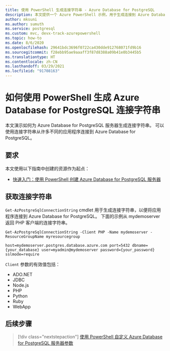 ```yaml
---
title: 使用 PowerShell 生成连接字符串 - Azure Database for PostgreSQL
description: 本文提供一个 Azure PowerShell 示例，用于生成连接到 Azure Database for PostgreSQL 所用的连接字符串。
author: mksuni
ms.author: sumuth
ms.service: postgresql
ms.custom: mvc, devx-track-azurepowershell
ms.topic: how-to
ms.date: 8/6/2020
ms.openlocfilehash: 29641bdc3696f0722ca430dde912768071fd9b16
ms.sourcegitcommit: f28ebb95ae9aaaff3f87d8388a09b41e0b3445b5
ms.translationtype: HT
ms.contentlocale: zh-CN
ms.lasthandoff: 03/29/2021
ms.locfileid: "91708163"
---
```

# <a name="how-to-generate-an-azure-database-for-postgresql-connection-string-with-powershell"></a>如何使用 PowerShell 生成 Azure Database for PostgreSQL 连接字符串

本文演示如何为 Azure Database for PostgreSQL 服务器生成连接字符串。 可以使用连接字符串从许多不同的应用程序连接到 Azure Database for PostgreSQL。

## <a name="requirements"></a>要求

本文使用以下指南中创建的资源作为起点：

* [快速入门：使用 PowerShell 创建 Azure Database for PostgreSQL 服务器](quickstart-create-postgresql-server-database-using-azure-powershell.md)

## <a name="get-the-connection-string"></a>获取连接字符串

`Get-AzPostgreSqlConnectionString` cmdlet 用于生成连接字符串，以便将应用程序连接到 Azure Database for PostgreSQL。 下面的示例从 mydemoserver 返回 PHP 客户端的连接字符串。

```azurepowershell-interactive
Get-AzPostgreSqlConnectionString -Client PHP -Name mydemoserver -ResourceGroupName myresourcegroup
```

```Output
host=mydemoserver.postgres.database.azure.com port=5432 dbname={your_database} user=myadmin@mydemoserver password={your_password} sslmode=require
```

`Client` 参数的有效值包括：

* ADO&#46;NET
* JDBC
* Node.js
* PHP
* Python
* Ruby
* WebApp

## <a name="next-steps"></a>后续步骤

> [!div class="nextstepaction"]
> [使用 PowerShell 自定义 Azure Database for PostgreSQL 服务器参数](howto-configure-server-parameters-using-powershell.md)
